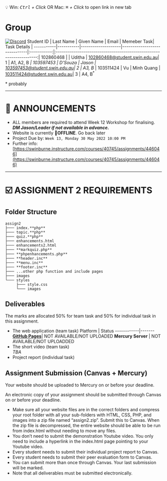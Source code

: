 💡 Win: _<kbd>Ctrl</kbd> + Click_ OR Mac: _<kbd>⌘</kbd> + Click_ to open link in new tab

# Group
[![Discord](https://img.shields.io/discord/948753419487834152?label=Assignment%201&logo=Discord&style=for-the-badge)](https://discord.com/channels/948753419487834152)
Student ID | Last Name | Given Name         | Email                        | Memeber Task| Task Details                                                         |
-----------|-----------|--------------------|------------------------------|:-----------:|:--------------------------------------------------------------------:|
102860468  |		   |	Uditha	         | 102860468@student.swin.edu.au| 1           | A1, A2, B<sup>*</sup>                                    | 
103597453  | D'Souza   |	Jason	         | 103597453@student.swin.edu.au| 2	         | A3, B<sup>*</sup>               | 
103511424	 | Vu	   | Minh Quang	    | 103511424@student.swin.edu.au| 3	         | A4, B<sup>*</sup>

\* probably

-----
# 📣 ANNOUNCEMENTS
- ALL members are required to attend Week 12 Workshop for finalising.   
  _**DM Jason/Leader if not available in advance.**_
- Website is currently 🔴**OFFLINE**. Go back later
- Project Due by: `Week 13, Monday 30 May 2022 10:00 PM`  
- Further info: [https://swinburne.instructure.com/courses/40745/assignments/446046](https://swinburne.instructure.com/courses/40745/assignments/446046)
-----
# ☑️ ASSIGNMENT 2 REQUIREMENTS

## Folder Structure  

```
assign2
├─── index.**php**  
├─── topic.**php**  
├─── quiz.**php**  
├─── enhancements.html
├─── enhancements2.html
├─── **markquiz.php**
├─── **phpenhancements.php**
├─── **header.inc**
├─── **menu.inc**
├─── **footer.inc**
├─── ...other php function and include pages
├─── images  
└─── styles  
     ├─── style.css  
     └─── images
```

## Deliverables    
 
The marks are allocated 50% for team task and 50% for individual task in this assignment.  

* The web application (team task)
  Platform    | Status
  ------------|-------
  [**GitHub Pages**](#)| NOT AVAILABLE/NOT UPLOADED
  **Mercury Server** | NOT AVAILABLE/NOT UPLOADDED
*  The short video (team task)  
  _TBA_
*  Project report (individual task)    
 
## Assignment Submission (Canvas + Mercury) 
 
Your website should be uploaded to Mercury on or before your deadline.   
  
An electronic copy of your assignment should be submitted through Canvas on or before your deadline.  

*  Make sure all your website files are in the correct folders and compress your root folder with all your sub-folders with HTML, CSS, PHP, and images into a zip file named “assign2.zip”. Submit this to Canvas. When the zip file is decompressed, the entire website should be able to be run from index.html without needing to move any files. 
* You don’t need to submit the demonstration Youtube video. You only need to include a hyperlink in the index.html page pointing to your Youtube video.  
*  Every student needs to submit their individual project report to Canvas. 
*  Every student needs to submit their peer evaluation form to Canvas. 
*  You can submit more than once through Canvas. Your last submission will be marked.  
*  Note that all deliverables must be submitted electronically.  
